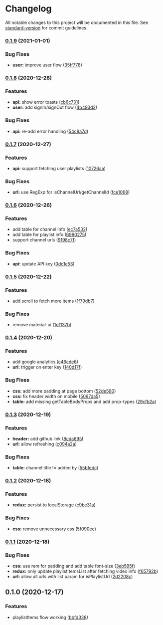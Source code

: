 # Changelog

All notable changes to this project will be documented in this file. See [standard-version](https://github.com/conventional-changelog/standard-version) for commit guidelines.

### [0.1.9](https://github.com/utkarshgupta137/youtube-playlist-manager/compare/v0.1.8...v0.1.9) (2021-01-01)


### Bug Fixes

* **user:** improve user flow ([35ff778](https://github.com/utkarshgupta137/youtube-playlist-manager/commit/35ff7789993efc7e5b0fd89206456a750b8a6b74))

### [0.1.8](https://github.com/utkarshgupta137/youtube-playlist-manager/compare/v0.1.7...v0.1.8) (2020-12-28)


### Features

* **api:** show error toasts ([cb6c731](https://github.com/utkarshgupta137/youtube-playlist-manager/commit/cb6c73130e9141ffabbc14130741c4018e2d059a))
* **user:** add signIn/signOut flow ([4b493d2](https://github.com/utkarshgupta137/youtube-playlist-manager/commit/4b493d293799621dfc44140f47713fafaf582493))


### Bug Fixes

* **api:** re-add error handling ([54c8a7d](https://github.com/utkarshgupta137/youtube-playlist-manager/commit/54c8a7d8b332ee392d9490093245e0dc4ca39b30))

### [0.1.7](https://github.com/utkarshgupta137/youtube-playlist-manager/compare/v0.1.6...v0.1.7) (2020-12-27)


### Features

* **api:** support fetching user playlists ([10726aa](https://github.com/utkarshgupta137/youtube-playlist-manager/commit/10726aad9b4eecfcb460c086fd71c0b9116f4c2f))


### Bug Fixes

* **url:** use RegExp for isChannelUrl/getChannelId ([fce1068](https://github.com/utkarshgupta137/youtube-playlist-manager/commit/fce1068f097b1106472a62ae61509562755e2222))

### [0.1.6](https://github.com/utkarshgupta137/youtube-playlist-manager/compare/v0.1.5...v0.1.6) (2020-12-26)


### Features

* add table for channel info ([ec7a532](https://github.com/utkarshgupta137/youtube-playlist-manager/commit/ec7a532708c018f947fc444f29e6ea94161748ec))
* add table for playlist info ([6990275](https://github.com/utkarshgupta137/youtube-playlist-manager/commit/69902750b59591c2effbb2658f0eeb489d27ef37))
* support channel urls ([9198c7f](https://github.com/utkarshgupta137/youtube-playlist-manager/commit/9198c7ff2f99df0ac7977d5f68005b55a6c31a13))


### Bug Fixes

* **api:** update API key ([0dc1e53](https://github.com/utkarshgupta137/youtube-playlist-manager/commit/0dc1e53a4f36407f859644165f930502d9831abf))

### [0.1.5](https://github.com/utkarshgupta137/youtube-playlist-manager/compare/v0.1.4...v0.1.5) (2020-12-22)


### Features

* add scroll to fetch more items ([1f79db7](https://github.com/utkarshgupta137/youtube-playlist-manager/commit/1f79db7b8668509ee01f3af5978e458459daca5a))


### Bug Fixes

* remove material-ui ([1df137b](https://github.com/utkarshgupta137/youtube-playlist-manager/commit/1df137bb85b8cc996ba7fb69328067ab362c459c))

### [0.1.4](https://github.com/utkarshgupta137/youtube-playlist-manager/compare/v0.1.3...v0.1.4) (2020-12-20)


### Features

* add google analytics ([c46cde6](https://github.com/utkarshgupta137/youtube-playlist-manager/commit/c46cde61e33ec4eb8fbbb0e7c50b4b3759e4434f))
* **url:** trigger on enter key ([140d17f](https://github.com/utkarshgupta137/youtube-playlist-manager/commit/140d17f902514b0d9a6a80c21853b18abf77d14a))


### Bug Fixes

* **css:** add more padding at page bottom ([52de590](https://github.com/utkarshgupta137/youtube-playlist-manager/commit/52de590e9fafdcc76e97d52b59ac306e40bf8469))
* **css:** fix header width on mobile ([5067da5](https://github.com/utkarshgupta137/youtube-playlist-manager/commit/5067da59904738d30d3a769f3a80fddbae10e31a))
* **table:** add missing getTableBodyProps and add prop-types ([29cfb2a](https://github.com/utkarshgupta137/youtube-playlist-manager/commit/29cfb2aa198bcb7aaa9d0a5c5430a7c40f0ab990))

### [0.1.3](https://github.com/utkarshgupta137/youtube-playlist-manager/compare/v0.1.2...v0.1.3) (2020-12-19)


### Features

* **header:** add github link ([8cda695](https://github.com/utkarshgupta137/youtube-playlist-manager/commit/8cda695a3f4af539d4adfd9982f2871e5c1c629e))
* **url:** allow refreshing ([c094a2a](https://github.com/utkarshgupta137/youtube-playlist-manager/commit/c094a2a2943cff5b6e08bc57310849fe93f1d0b5))


### Bug Fixes

* **table:** channel title != added by ([55bfedc](https://github.com/utkarshgupta137/youtube-playlist-manager/commit/55bfedc47cf4bfe56cf3cdf6ffc592392de9de6d))

### [0.1.2](https://github.com/utkarshgupta137/youtube-playlist-manager/compare/v0.1.1...v0.1.2) (2020-12-18)


### Features

* **redux:** persist to localStorage ([c9be31a](https://github.com/utkarshgupta137/youtube-playlist-manager/commit/c9be31a3964ae6bce3da3dc4cb77313da66a0b4e))


### Bug Fixes

* **css:** remove unnecessary css ([5f090ee](https://github.com/utkarshgupta137/youtube-playlist-manager/commit/5f090eeb6c37a342d69f06790c211d2d426ad42c))

### [0.1.1](https://github.com/utkarshgupta137/youtube-playlist-manager/compare/v0.1.0...v0.1.1) (2020-12-18)


### Bug Fixes

* **css:** use rem for padding and add table font-size ([3eb595f](https://github.com/utkarshgupta137/youtube-playlist-manager/commit/3eb595f506861d36174705803dfa03b7dc37d6fb))
* **redux:** only update playlistItemsList after fetching video info ([f65792b](https://github.com/utkarshgupta137/youtube-playlist-manager/commit/f65792b9129fc2a103a4a25560d62a62261a3729))
* **url:** allow all urls with list param for isPlaylistUrl ([2d2208c](https://github.com/utkarshgupta137/youtube-playlist-manager/commit/2d2208cf2e3d1a3b950ad8fddd39a609e75879d0))

## 0.1.0 (2020-12-17)


### Features

* playlistItems flow working ([bbfd338](https://github.com/utkarshgupta137/youtube-playlist-manager/commit/bbfd338043acca7fdab2975a16215fd427ac0c4f))
